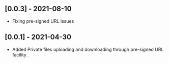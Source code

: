 ## [0.0.3] - 2021-08-10

* Fixing pre-signed URL issues


## [0.0.1] - 2021-04-30

* Added Private files uploading and downloading through pre-signed URL facility .

